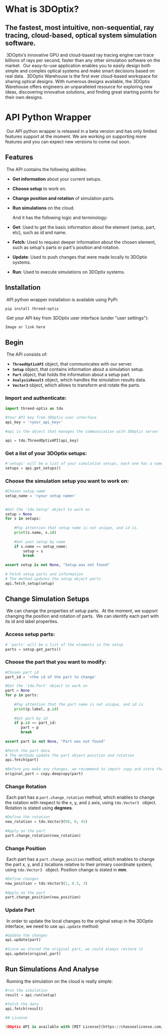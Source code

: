 # What is 3DOptix?

## The fastest, most intuitive, non-sequential, ray tracing, cloud-based, optical system simulation software.
​
3DOptix’s innovative GPU and cloud-based ray tracing engine can trace billions of rays per second, faster than any other simulation software on the market.
​
Our easy-to-use application enables you to easily design both simple and complex optical systems and make smart decisions based on real data.
​
3DOptix Warehouse is the first ever cloud-based workspace for sharing optical designs. With numerous designs available, the 3DOptix Warehouse offers engineers an unparalleled resource for exploring new ideas, discovering innovative solutions, and finding great starting points for their own designs.
​
​

# API Python Wrapper

​
Our API python wrapper is released in a beta version and has only limited features support at the moment. We are working on supporting more features and you can expect new versions to come out soon.​
​

## Features

​
​The API contains the following abilities:
​

- **Get information** about your current setups.
- **Choose setup** to work on.
- **Change position and rotation** of simulation parts.
- **Run simulations** on the cloud.
  ​
 
  And it has the following logic and terminology:
  ​
- **Get**: Used to get the basic information about the element (setup, part, etc), such as id and name.
- **Fetch**: Used to request deeper information about the chosen element, such as setup's parts or part's position and rotation.
- **Update**: Used to push changes that were made locally to 3DOptix systems.
- **Run**: Used to execute simulations on 3DOptix systems.
  ​

## Installation

​
API python wrapper installation is available using PyPi:
​

```bash
pip install threed-optix
```

​
Get your API key from 3DOptix user interface (under "user settings"):
​

```
Image or link here
```

## Begin

​
The API consists of:
​
​

- **`ThreedOptixAPI`** object, that communicates with our server.
- **`Setup`** object, that contains information about a simulation setup.
- **`Part`** object, that holds the information about a setup part.
- **`AnalysisResult`** object, which handles the simulation results data.
- **`Vector3`** object, which allows to transform and rotate the parts.

### Import and authenticate:

```python
import threed-optix as tdo
​
#Your API key from 3DOptix user interface
api_key = '<your_api_key>'
​
#api is the object that manages the communication with 3DOptix server

api = tdo.ThreedOptixAPI(api_key)
```

### Get a list of your 3DOptix setups:

```python
#'setups' will be a list of your simulation setups, each one has a name and id
setups = api.get_setups()
```

### Choose the simulation setup you want to work on:

```python
#Chosen setup name
setup_name = '<your setup name>'
​

#Get the 'tdo.Setup' object to work on
setup = None
for s in setups:
​
    #Pay attention that setup name is not unique, and id is.
    print(s.name, s.id)
​
    #Get your setup by name
    if s.name == setup_name:
        setup = s​
        break
​
assert setup is not None, "Setup was not found"
​
# Fetch setup parts and information
# The method updates the setup object parts
api.fetch_setup(setup)
```

## Change Simulation Setups

​
We can change the properties of setup parts.
​
At the moment, we support changing the position and rotation of parts.
​
We can identify each part with its id and label properties.
​

### Access setup parts:

```python
# 'parts' will be a list of the elements in the setup
parts = setup.get_parts()
```

### Choose the part that you want to modify:

```python
#Chosen part id
part_id = '<the id of the part to change'

#Get the 'tdo.Part' object to work on
part = None
for p in parts:
​
    #Pay attention that the part name is not unique, and id is.
    print(p.label, p.id)
​
    #Get part by id
    if p.id == part_id:
       part = p
       break
​
assert part is not None, "Part was not found"
​
#Fetch the part data
# The methods update the part object position and rotation
api.fetch(part)
​
#Before you make any changes, we recommend to import copy and store the original part with deepcopy:
original_part = copy.deepcopy(part)
```

### Change Rotation

​
Each part has a `part.change_rotation` method, which enables to change the rotation with respect to the x, y, and z axis, using `tdo.Vector3 ` object. Rotation is stated using **degrees**.
​

```python
#Define the rotation
new_rotation = tdo.Vector3(90, 0, 45)
​
#Apply on the part
part.change_rotation(new_rotation)
```

### Change Position

​
Each part has a `part.change_position` method, which enables to change the part x, y, and z locations relative to their primary coordinate system, using `tdo.Vector3 ` object. Position change is stated in **mm**.
​

```python
#Define changes
new_position = tdo.Vector3(1, 0.5, 3)
​
#Apply on the part
part.change_position(new_position)
```

### Update Part

​
In order to update the local changes to the original setup in the 3DOptix interface, we need to use `api.update` method:
​
​


```python
#Update the changes
api.update(part)
​
#Since we stored the original part, we could always restore it
api.update(original_part)
```

## Run Simulations And Analyse

​
Running the simulation on the cloud is really simple:

```python
#run the simulation
result = api.run(setup)
​
#fetch the data
api.fetch(result)

## License

3DOptix API is available with [MIT License](https://choosealicense.com/licenses/mit/).
